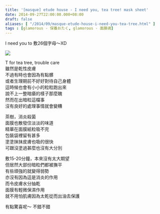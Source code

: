```yaml
---
title: '[masque] etude house - I need you, tea tree! mask sheet'
date: 2014-09-27T22:00:00.000+08:00
draft: false
aliases: [ "/2014/09/masque-etude-house-i-need-you-tea-tree.html" ]
tags : [glamorous - 保養おたく, glamorous - 面膜魂]
---
```


I need you to 敷26個字母～XD  

![](/images/etudehouset.jpg)

T for tea tree, trouble care  
雖然是乾性皮膚  
不過有時也會因為有點髒  
或者生理期前不好好對待自己身體  
這時候也會有小小的粒粒跑出來  
說不上一整暗瘡的樣子那麼醜  
然而在出暗粒這檔事  
沒有良好的處理事情就會變糟  
  
茶樹，消炎殺菌  
面膜也散發住淡淡的味道  
精華在面膜紙粒吸不完  
包裝袋裡留有甚多  
塗塗抹抹皮膚也吸的很快  
可跟沒塗過甚麼也沒有大分別  
  
敷15-20分鐘，本來沒有太大期望  
但居然大部份暗粒們都被撫平  
有些頑強的就變得弱勢  
亦沒有因為這是消炎的作用  
而令皮膚水分抽乾  
面膜有輕微保濕作用  
就不用怕肌膚因為太乾從而出油去保護  
  
有點驚喜呢～ 不錯不錯
